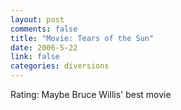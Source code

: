 ```yaml
--- 
layout: post
comments: false
title: "Movie: Tears of the Sun"
date: 2006-5-22
link: false
categories: diversions
---
```

Rating: Maybe Bruce Willis' best movie
